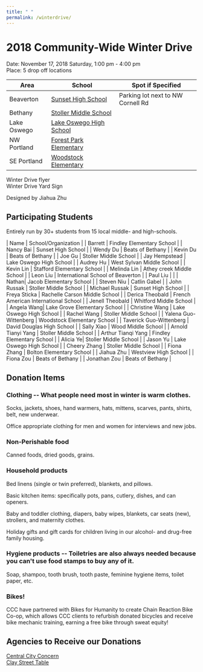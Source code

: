 ```yaml
---
title: " "
permalink: /winterdrive/
---
```


# 2018 Community-Wide Winter Drive

Date: November 17, 2018 Saturday, 1:00 pm - 4:00 pm  
Place: 5 drop off locations  

| Area | School | Spot if Specified |
| --- | --- | --- |
| Beaverton | [Sunset High School](https://www.google.com/maps/place/Sunset+High+School/@45.5281211,-122.8205103,15z/data=!4m2!3m1!1s0x0:0xee13c5fd283ea1a8?ved=2ahUKEwj2-Mi2udPeAhVKyFQKHSB5DhAQ_BIwCnoECAUQCA) | Parking lot next to NW Cornell Rd|
| Bethany | [Stoller Middle School](https://www.google.com/maps/place/Stoller+Middle+School/@45.557277,-122.822358,15z/data=!4m2!3m1!1s0x0:0x8ed51b34f0447f22?ved=2ahUKEwj43-zdudPeAhVO7VQKHe5DBqkQ_BIwD3oECAYQCA) | |
| Lake Oswego | [Lake Oswego High School](https://www.google.com/maps/place/Lake+Oswego+Senior+High+School/@45.4275204,-122.7024808,15z/data=!4m5!3m4!1s0x0:0xca28633b2e16a0ea!8m2!3d45.4275204!4d-122.7024808) | |
| NW Portland | [Forest Park Elementary](https://www.google.com/maps/place/Forest+Park+Elementary+School/@45.5425002,-122.7773606,15z/data=!4m2!3m1!1s0x0:0x539640c237e4d9fb?ved=2ahUKEwiGsub_udPeAhVDwZ8KHc0GDDUQ_BIwDnoECAYQCA) | |
| SE Portland | [Woodstock Elementary](https://www.google.com/maps/place/Woodstock+Elementary+School/@45.4820466,-122.6115906,15z/data=!4m2!3m1!1s0x0:0x5fa9f4d2efbc1629?ved=2ahUKEwj1wsuYutPeAhWL_p8KHUR1A5oQ_BIwCnoECAYQCA) | |

Winter Drive flyer  
Winter Drive Yard Sign   

Designed by Jiahua Zhu

## Participating Students

Entirely run by 30+ students from 15 local middle- and high-schools.

| Name | School/Organization |
| Barrett | Findley Elementary School |
| Nancy Bai | Sunset High School |
| Wendy Du | Beats of Bethany |
| Kevin Du | Beats of Bethany |
| Joe Gu | Stoller Middle School |
| Jay Hempstead | Lake Oswego High School |
| Audrey Hu | West Sylvan Middle School |
| Kevin Lin | Stafford Elementary School |
| Melinda Lin | Athey creek Middle School |
| Leon Liu | International School of Beaverton |
| Paul Liu | |
| Nathan| Jacob Elementary School |
| Steven Niu | Catlin Gabel |
| John Russak | Stoller Middle School |
| Michael Russak | Sunset High School |
| Freya Sticka | Rachelle Carson Middle School |
| Derica Theobald | French American International School |
| Jenell Theobald | Whitford Middle School |
| Angela Wang| Lake Grove Elementary School |
| Christine Wang | Lake Oswego High School |
| Rachel Wang | Stoller Middle School |
| Yalena Guo-Wittenberg | Woodstock Elementary School |
| Taverick Guo-Wittenberg | David Douglas High School |
| Sally Xiao | Wood Middle School |
| Arnold Tianyi Yang | Stoller Middle School |
| Arthur Tianqi Yang | Findley Elementary School |
| Alicia Ye| Stoller Middle School |
| Jason Yu | Lake Oswego High School |
| Cheery Zhang | Stoller Middle School |
| Fiona Zhang | Bolton Elementary School |
| Jiahua Zhu | Westview High School |
| Fiona Zou | Beats of Bethany |
| Jonathan Zou | Beats of Bethany |

## Donation Items

### Clothing -- What people need most in winter is warm clothes.

Socks, jackets, shoes, hand warmers, hats, mittens, scarves, pants, shirts, belt, new underwear.

Office appropriate clothing for men and women for interviews and new jobs.

### Non-Perishable food

Canned foods, dried goods, grains.

### Household products

Bed linens (single or twin preferred), blankets, and pillows.

Basic kitchen items: specifically pots, pans, cutlery, dishes, and can openers.

Baby and toddler clothing, diapers, baby wipes, blankets, car seats (new), strollers, and maternity clothes.

Holiday gifts and gift cards for children living in our alcohol- and drug-free family housing.

### Hygiene products -- Toiletries are also always needed because you can't use food stamps to buy any of it.

Soap, shampoo, tooth brush, tooth paste, feminine hygiene items, toilet paper, etc.

### Bikes!

CCC have partnered with Bikes for Humanity to create Chain Reaction Bike Co-op, which allows CCC clients to refurbish donated bicycles and receive bike mechanic training, earning a free bike through sweat equity!

## Agencies to Receive our Donations

[Central City Concern](http://www.centralcityconcern.org/)  
[Clay Street Table](http://claystreettable.org/)  
